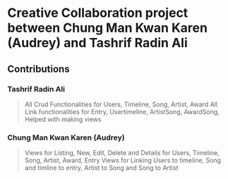 # Creative Collaboration project between Chung Man Kwan Karen (Audrey) and Tashrif Radin Ali
## Contributions
### Tashrif Radin Ali
>All Crud Functionalities for Users, Timeline, Song, Artist, Award
>All Link functionalities for Entry, Usertimeline, ArtistSong, AwardSong, Helped with making views

### Chung Man Kwan Karen (Audrey)
>Views for Listing, New, Edit, Delete and Details for Users, Timeline, Song, Artist, Award, Entry
>Views for Linking Users to timeline, Song and timline to entry, Artist to Song and Song to Artist
